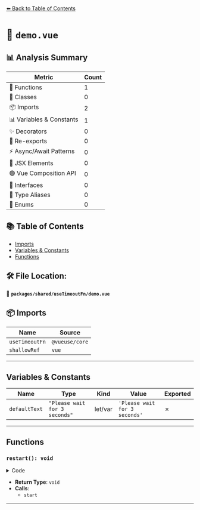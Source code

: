 [⬅️ Back to Table of Contents](../../../index.md)

# 📄 `demo.vue`

## 📊 Analysis Summary

| Metric | Count |
|--------|-------|
| 🔧 Functions | 1 |
| 🧱 Classes | 0 |
| 📦 Imports | 2 |
| 📊 Variables & Constants | 1 |
| ✨ Decorators | 0 |
| 🔄 Re-exports | 0 |
| ⚡ Async/Await Patterns | 0 |
| 💠 JSX Elements | 0 |
| 🟢 Vue Composition API | 0 |
| 📐 Interfaces | 0 |
| 📑 Type Aliases | 0 |
| 🎯 Enums | 0 |

## 📚 Table of Contents

- [Imports](#imports)
- [Variables & Constants](#variables-constants)
- [Functions](#functions)

## 🛠️ File Location:
📂 **`packages/shared/useTimeoutFn/demo.vue`**

## 📦 Imports

| Name | Source |
|------|--------|
| `useTimeoutFn` | `@vueuse/core` |
| `shallowRef` | `vue` |


---

## Variables & Constants

| Name | Type | Kind | Value | Exported |
|------|------|------|-------|----------|
| `defaultText` | `"Please wait for 3 seconds"` | let/var | `'Please wait for 3 seconds'` | ✗ |


---

## Functions

### `restart(): void`

<details><summary>Code</summary>

```ts
function restart() {
  text.value = defaultText
  start()
}
```
</details>

- **Return Type**: `void`
- **Calls**:
  - `start`

---